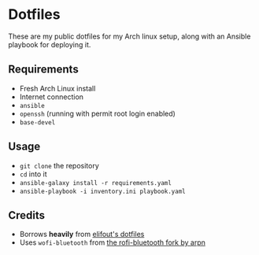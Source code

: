 # Dotfiles
These are my public dotfiles for my Arch linux setup, along with an Ansible playbook for deploying it.

## Requirements
* Fresh Arch Linux install
* Internet connection
* `ansible`
* `openssh` (running with permit root login enabled)
* `base-devel`

## Usage
* `git clone` the repository
* `cd` into it
* `ansible-galaxy install -r requirements.yaml`
* `ansible-playbook -i inventory.ini playbook.yaml`

## Credits
* Borrows **heavily** from [elifout's dotfiles](https://github.com/elifouts/Dotfiles)
* Uses `wofi-bluetooth` from [the rofi-bluetooth fork by arpn](https://github.com/arpn/wofi-bluetooth)

